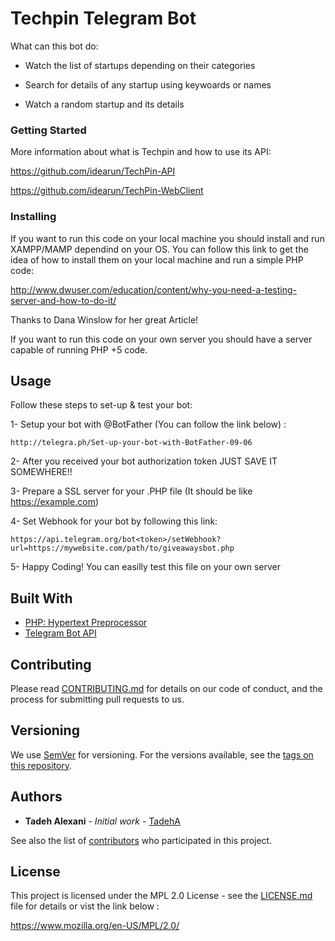 # Techpin Telegram Bot


What can this bot do:

- Watch the list of startups depending on their categories

- Search for details of any startup using keywoards or names

- Watch a random startup and its details


### Getting Started

More information about what is Techpin and how to use its API:


https://github.com/idearun/TechPin-API

https://github.com/idearun/TechPin-WebClient



### Installing

If you want to run this code on your local machine you should install and run XAMPP/MAMP dependind on your OS. You can follow this link to get the idea of how to install them on your local machine and run a simple PHP code:


http://www.dwuser.com/education/content/why-you-need-a-testing-server-and-how-to-do-it/


Thanks to Dana Winslow for her great Article!

If you want to run this code on your own server you should have a server capable of running PHP +5 code.


## Usage


Follow these steps to set-up & test your bot:

1- Setup your bot with @BotFather (You can follow the link below) :

```
http://telegra.ph/Set-up-your-bot-with-BotFather-09-06
```

 2- After you received your bot authorization token JUST SAVE IT SOMEWHERE!!

 3- Prepare a SSL server for your .PHP file (It should be like https://example.com)

 4- Set Webhook for your bot by following this link:
 
 ```
 https://api.telegram.org/bot<token>/setWebhook?url=https://mywebsite.com/path/to/giveawaysbot.php
 ```

 5- Happy Coding! You can easilly test this file on your own server
 

## Built With

* [PHP: Hypertext Preprocessor](http://php.net/manual/en/intro-whatis.php/)
* [Telegram Bot API](https://core.telegram.org/bots/api)


## Contributing

Please read [CONTRIBUTING.md](https://gist.github.com/PurpleBooth/b24679402957c63ec426) for details on our code of conduct, and the process for submitting pull requests to us.

## Versioning

We use [SemVer](http://semver.org/) for versioning. For the versions available, see the [tags on this repository](https://github.com/idearun/techpin-bot/tags). 

## Authors

* **Tadeh Alexani** - *Initial work* - [TadehA](https://github.com/Tadeha)

See also the list of [contributors](https://github.com/idearun/techpin-bot/contributors) who participated in this project.

## License

This project is licensed under the MPL 2.0 License - see the [LICENSE.md](LICENSE) file for details or vist the link below :

https://www.mozilla.org/en-US/MPL/2.0/


